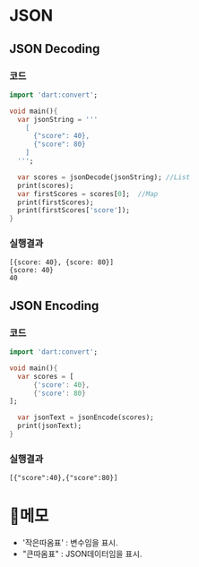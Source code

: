 # JSON

## JSON Decoding

### 코드

```dart
import 'dart:convert';

void main(){
  var jsonString = '''
    [
      {"score": 40},
      {"score": 80}
    ]
  ''';

  var scores = jsonDecode(jsonString); //List
  print(scores);
  var firstScores = scores[0];  //Map
  print(firstScores);
  print(firstScores['score']);
}
```

### 실행결과

```
[{score: 40}, {score: 80}]
{score: 40}
40
```

## JSON Encoding

### 코드

```dart
import 'dart:convert';

void main(){
  var scores = [
      {'score': 40},
      {'score': 80}
];

  var jsonText = jsonEncode(scores);
  print(jsonText);
}
```

### 실행결과

```
[{"score":40},{"score":80}]
```

# 📌메모

- '작은따옴표' : 변수임을 표시.
- "큰따옴표" : JSON데이터임을 표시.
